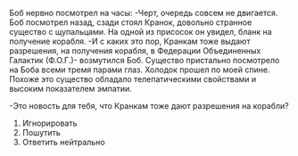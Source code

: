 
Боб  нервно посмотрел на часы:
	 -Черт, очередь совсем не двигается. 
Боб посмотрел назад, сзади стоял Кранок, довольно странное существо с щупальцами. На одной из присосок он увидел, бланк на получение корабля. 
	-И с каких это пор, Кранкам тоже выдают разрешения, на получения корабля, в Федерации Объединенных Галактик (Ф.О.Г.)- возмутился Боб. 
Существо пристально посмотрело на Боба всеми тремя парами глаз. Холодок прошел по моей спине. Похоже это существо обладало телепатическими свойствами и высоким показателем эмпатии.

-Это новость для тебя, что Кранкам тоже дают разрешения на корабли?

1. Игнорировать
2. Пошутить
3. Ответить нейтрально